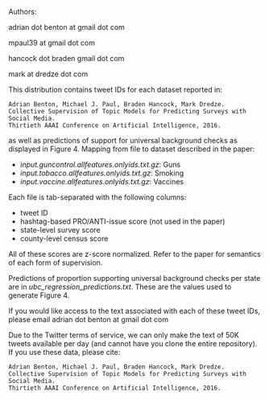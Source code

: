 Authors:

adrian dot benton at gmail dot com

mpaul39 at gmail dot com

hancock dot braden gmail dot com

mark at dredze dot com

This distribution contains tweet IDs for each dataset reported in:

    Adrian Benton, Michael J. Paul, Braden Hancock, Mark Dredze.
    Collective Supervision of Topic Models for Predicting Surveys with Social Media.
    Thirtieth AAAI Conference on Artificial Intelligence, 2016.

as well as predictions of support for universal background checks as displayed
in Figure 4.  Mapping from file to dataset described in the paper:

- *input.guncontrol.allfeatures.onlyids.txt.gz*: Guns
- *input.tobacco.allfeatures.onlyids.txt.gz*: Smoking
- *input.vaccine.allfeatures.onlyids.txt.gz*: Vaccines

Each file is tab-separated with the following columns:

- tweet ID
- hashtag-based PRO/ANTI-issue score (not used in the paper)
- state-level survey score
- county-level census score

All of these scores are z-score normalized.  Refer to the paper for semantics
of each form of supervision.

Predictions of proportion supporting universal background checks per state are in
*ubc_regression_predictions.txt*.  These are the values used to generate Figure 4.

If you would like access to the text associated with each of these tweet IDs,
please email adrian dot benton at gmail dot com

Due to the Twitter terms of service, we can only make the text of 50K tweets
available per day (and cannot have you clone the entire repository).
If you use these data, please cite:

    Adrian Benton, Michael J. Paul, Braden Hancock, Mark Dredze.
    Collective Supervision of Topic Models for Predicting Surveys with Social Media.
    Thirtieth AAAI Conference on Artificial Intelligence, 2016.

